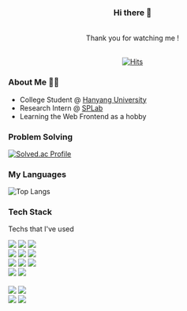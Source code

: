 <div align="center">

### Hi there 👋

<br />
Thank you for watching me !
<br />
<br />

[![Hits](https://hits.seeyoufarm.com/api/count/incr/badge.svg?url=https%3A%2F%2Fgithub.com%2Fwnsah814&count_bg=%2379C83D&title_bg=%23555555&icon=&icon_color=%23E7E7E7&title=hits&edge_flat=false)](https://hits.seeyoufarm.com)

<!--
![Anurag's GitHub stats](https://github-readme-stats.vercel.app/api?username=wnsah814&show_icons=true&theme=radical)
-->

</div>

<div>

### About Me 👨‍💻

-   College Student @ [Hanyang University](http://cs.hanyang.ac.kr/)
-   Research Intern @ [SPLab](http://splab.hanyang.ac.kr/)
-   Learning the Web Frontend as a hobby

### Problem Solving 

[![Solved.ac Profile](http://mazassumnida.wtf/api/generate_badge?boj=wnsah814)](https://solved.ac/profile/wnsah814)


### My Languages

![Top Langs](https://github-readme-stats.vercel.app/api/top-langs/?username=wnsah814&layout=compact&theme=dark)

<div>
<!--
<div align="center">
-->
<div>
    
### Tech Stack

Techs that I've used

<!-- 
https://simpleicons.org/
<img src="https://img.shields.io/badge/쓰고자하는_텍스트-컬러코드?style=flat-square&logo=simpleicons에서_아이콘이름&logoColor=white"/></a>&nbsp
-->

<p>
    <!-- <img src="https://img.shields.io/badge/java-007396?style=for-the-badge&logo=java&logoColor=white"> -->
    <img src="https://img.shields.io/badge/c-A8B9CC?style=for-the-badge&logo=c&logoColor=white">
    <img src="https://img.shields.io/badge/c++-00599C?style=for-the-badge&logo=c%2B%2B&logoColor=white">
    <img src="https://img.shields.io/badge/python-3776AB?style=for-the-badge&logo=python&logoColor=white"> 
    <br />
    <img src="https://img.shields.io/badge/html5-E34F26?style=for-the-badge&logo=html5&logoColor=white"> 
    <img src="https://img.shields.io/badge/css-1572B6?style=for-the-badge&logo=css3&logoColor=white"> 
    <img src="https://img.shields.io/badge/javascript-F7DF1E?style=for-the-badge&logo=javascript&logoColor=black"> 
    <!-- <img src="https://img.shields.io/badge/jquery-0769AD?style=for-the-badge&logo=jquery&logoColor=white"> -->
    <br>
    <img src="https://img.shields.io/badge/node.js-339933?style=for-the-badge&logo=Node.js&logoColor=white">
    <img src="https://img.shields.io/badge/react-61DAFB?style=for-the-badge&logo=react&logoColor=black"> 
    <img src="https://img.shields.io/badge/next.js-000000?style=for-the-badge&logo=Next.js&logoColor=white">
    <!--
    <img src="https://img.shields.io/badge/redux-764ABC?style=for-the-badge&logo=redux&logoColor=white">
    -->
    <br>
    <!--
    <img src="https://img.shields.io/badge/mysql-4479A1?style=for-the-badge&logo=mysql&logoColor=white"> 
    <img src="https://img.shields.io/badge/mariaDB-003545?style=for-the-badge&logo=mariaDB&logoColor=white"> 
    <img src="https://img.shields.io/badge/mongoDB-47A248?style=for-the-badge&logo=MongoDB&logoColor=white"> -->
    <img src="https://img.shields.io/badge/firebase-FFCA28?style=for-the-badge&logo=firebase&logoColor=white">
    <img src="https://img.shields.io/badge/fontawesome-339AF0?style=for-the-badge&logo=fontawesome&logoColor=white">
    <br>
    <!--
    <img src="https://img.shields.io/badge/express-000000?style=for-the-badge&logo=express&logoColor=white">
    <img src="https://img.shields.io/badge/flutter-02569B?style=for-the-badge&logo=flutter&logoColor=white">
    <img src="https://img.shields.io/badge/bootstrap-7952B3?style=for-the-badge&logo=bootstrap&logoColor=white">
    -->
    <br>
    <img src="https://img.shields.io/badge/Windows-0078D6?style=for-the-badge&logo=Windows&logoColor=white"/></a>
    <img src="https://img.shields.io/badge/linux-FCC624?style=for-the-badge&logo=linux&logoColor=black"> 
    <!-- <img src="https://img.shields.io/badge/amazonaws-232F3E?style=for-the-badge&logo=amazonaws&logoColor=white">  -->
    <br>
    <img src="https://img.shields.io/badge/github-181717?style=for-the-badge&logo=github&logoColor=white">
    <img src="https://img.shields.io/badge/git-F05032?style=for-the-badge&logo=git&logoColor=white">
    <br>
</p>

</div>
